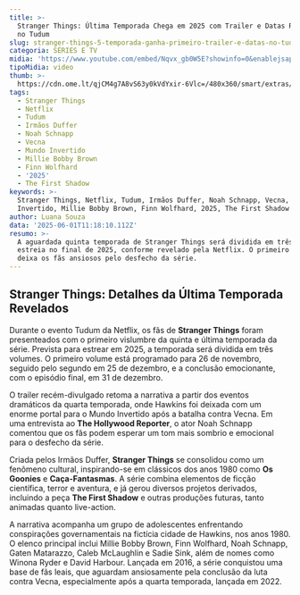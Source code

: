 ```yaml
---
title: >-
  Stranger Things: Última Temporada Chega em 2025 com Trailer e Datas Reveladas
  no Tudum
slug: stranger-things-5-temporada-ganha-primeiro-trailer-e-datas-no-tudum-assista
categoria: SÉRIES E TV
midia: 'https://www.youtube.com/embed/Nqvx_gb0W5E?showinfo=0&enablejsapi=1'
tipoMidia: video
thumb: >-
  https://cdn.ome.lt/qjCM4g7A8vS63y0kVdYxir-6Vlc=/480x360/smart/extras/conteudos/stranger_VCBJ8Cd.png
tags:
  - Stranger Things
  - Netflix
  - Tudum
  - Irmãos Duffer
  - Noah Schnapp
  - Vecna
  - Mundo Invertido
  - Millie Bobby Brown
  - Finn Wolfhard
  - '2025'
  - The First Shadow
keywords: >-
  Stranger Things, Netflix, Tudum, Irmãos Duffer, Noah Schnapp, Vecna, Mundo
  Invertido, Millie Bobby Brown, Finn Wolfhard, 2025, The First Shadow
author: Luana Souza
data: '2025-06-01T11:18:10.112Z'
resumo: >-
  A aguardada quinta temporada de Stranger Things será dividida em três partes e
  estreia no final de 2025, conforme revelado pela Netflix. O primeiro trailer
  deixa os fãs ansiosos pelo desfecho da série.
---
```


## Stranger Things: Detalhes da Última Temporada Revelados

Durante o evento Tudum da Netflix, os fãs de **Stranger Things** foram presenteados com o primeiro vislumbre da quinta e última temporada da série. Prevista para estrear em 2025, a temporada será dividida em três volumes. O primeiro volume está programado para 26 de novembro, seguido pelo segundo em 25 de dezembro, e a conclusão emocionante, com o episódio final, em 31 de dezembro.

O trailer recém-divulgado retoma a narrativa a partir dos eventos dramáticos da quarta temporada, onde Hawkins foi deixada com um enorme portal para o Mundo Invertido após a batalha contra Vecna. Em uma entrevista ao **The Hollywood Reporter**, o ator Noah Schnapp comentou que os fãs podem esperar um tom mais sombrio e emocional para o desfecho da série.

Criada pelos Irmãos Duffer, **Stranger Things** se consolidou como um fenômeno cultural, inspirando-se em clássicos dos anos 1980 como **Os Goonies** e **Caça-Fantasmas**. A série combina elementos de ficção científica, terror e aventura, e já gerou diversos projetos derivados, incluindo a peça **The First Shadow** e outras produções futuras, tanto animadas quanto live-action.

A narrativa acompanha um grupo de adolescentes enfrentando conspirações governamentais na fictícia cidade de Hawkins, nos anos 1980. O elenco principal inclui Millie Bobby Brown, Finn Wolfhard, Noah Schnapp, Gaten Matarazzo, Caleb McLaughlin e Sadie Sink, além de nomes como Winona Ryder e David Harbour. Lançada em 2016, a série conquistou uma base de fãs leais, que aguardam ansiosamente pela conclusão da luta contra Vecna, especialmente após a quarta temporada, lançada em 2022.
